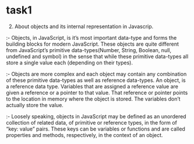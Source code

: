 # task1
2. About objects and its internal representation in Javascrip.

:- Objects, in JavaScript, is it’s most important data-type and forms the building blocks for modern JavaScript. 
These objects are quite different from JavaScript’s primitive data-types(Number, String, Boolean, null, undefined and symbol)
 in the sense that while these primitive data-types all store a single value each (depending on their types).

:- Objects are more complex and each object may contain any combination of these primitive data-types as well as reference data-types.
An object, is a reference data type. Variables that are assigned a reference value are given a reference or a pointer to that value.
 That reference or pointer points to the location in memory where the object is stored. The variables don’t actually store the value.

:- Loosely speaking, objects in JavaScript may be defined as an unordered collection of related data, of primitive or reference types,
 in the form of “key: value” pairs. These keys can be variables or functions and are called properties and methods, respectively, in the context of an object.
